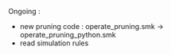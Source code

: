 Ongoing :
+ new pruning code : operate_pruning.smk -> operate_pruning_python.smk
+ read simulation rules
 
